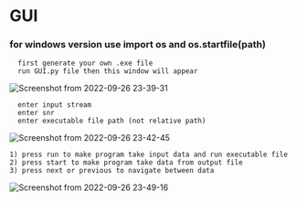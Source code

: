 # GUI

### for windows version use import os and os.startfile(path)
      first generate your own .exe file
      run GUI.py file then this window will appear
![Screenshot from 2022-09-26 23-39-31](https://user-images.githubusercontent.com/82238829/192385791-2c790af8-398d-4c4e-82a4-61399f01e7ab.png)

      enter input stream
      enter snr
      enter executable file path (not relative path)
![Screenshot from 2022-09-26 23-42-45](https://user-images.githubusercontent.com/82238829/192386073-059c5be5-ba1e-4151-84cf-cd890c5757c1.png)

    1) press run to make program take input data and run executable file
    2) press start to make program take data from output file
    3) press next or previous to navigate between data
![Screenshot from 2022-09-26 23-49-16](https://user-images.githubusercontent.com/82238829/192386980-e3a7192b-9a7b-4b20-8a39-f7a634ee977c.png)
